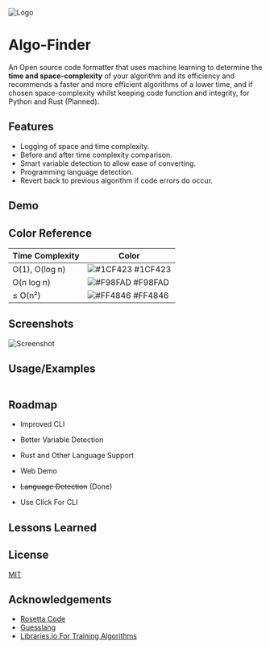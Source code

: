 ![Logo](https://raw.githubusercontent.com/AbTrax/algofinder/main/res/Algo%20Finder%20Banner.png)

# Algo-Finder

An Open source code formatter that uses machine learning to determine the **time and space-complexity** of your algorithm
and its efficiency and recommends a faster and more efficient algorithms of a lower time, and if chosen space-complexity whilst keeping
code function and integrity, for Python and Rust (Planned).

## Features

- Logging of space and time complexity.
- Before and after time complexity comparison.
- Smart variable detection to allow ease of converting.
- Programming language detection.
- Revert back to previous algorithm if code errors do occur.

## Demo

## Color Reference

| Time Complexity             | Color                                                                |
| ----------------- | ------------------------------------------------------------------ |
| O(1), O(log n) | ![#1CF423](https://placehold.co/10/00ff9f/1cf423.png) #1CF423 |
| O(n log n) | ![#F98FAD](https://placehold.co/10/f98fad/f98fad.png) #F98FAD |
| ≤ O(n²)  | ![#FF4846](https://placehold.co/10/ff4846/ff4846.png) #FF4846 |

## Screenshots

![Screenshot](Temp)

## Usage/Examples

```bash

```

## Roadmap

- Improved CLI

- Better Variable Detection

- Rust and Other Language Support

- Web Demo

- ~~Language Detection~~ (Done)

- Use Click For CLI

## Lessons Learned

## License

[MIT](https://choosealicense.com/licenses/mit/)

## Acknowledgements

- [Rosetta Code](https://rosettacode.org/wiki/Rosetta_Code)
- [Guesslang](https://github.com/yoeo/guesslang)
- [Libraries.io For Training Algorithms](https://libraries.io/data)
